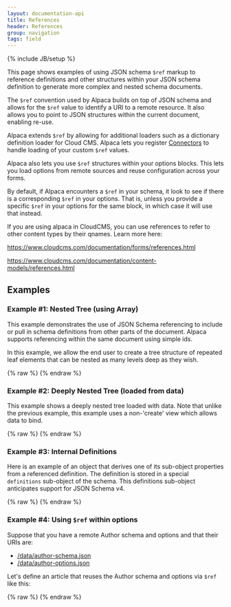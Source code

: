 ```yaml
---
layout: documentation-api
title: References
header: References
group: navigation
tags: field
---
```

{% include JB/setup %}

This page shows examples of using JSON schema <code>$ref</code> markup to reference
definitions and other structures within your JSON schema definition to generate
more complex and nested schema documents.

The `$ref` convention used by Alpaca builds on top of JSON schema and allows for the `$ref` value
to identify a URI to a remote resource.  It also allows you to point to JSON structures within the
current document, enabling re-use.

Alpaca extends `$ref` by allowing for additional loaders such as a dictionary definition loader for Cloud CMS.
Alpaca lets you register <a href="/documentation/connectors.html">Connectors</a> to handle loading of your custom
`$ref` values.

Alpaca also lets you use `$ref` structures within your options blocks.  This lets you load options from remote sources
and reuse configuration across your forms.

By default, if Alpaca encounters a `$ref` in your schema, it look to see if there is a corresponding `$ref` in your
options.  That is, unless you provide a specific `$ref` in your options for the same block, in which case it will use
that instead.

If you are using alpaca in CloudCMS, you can use references to refer to other content types by their qnames. Learn more here:

https://www.cloudcms.com/documentation/forms/references.html

https://www.cloudcms.com/documentation/content-models/references.html



## Examples

### Example #1: Nested Tree (using Array)

This example demonstrates the use of JSON Schema referencing to include or pull in
schema definitions from other parts of the document.  Alpaca supports referencing within
the same document using simple ids.

In this example, we allow the end user to create a tree structure of repeated leaf
elements that can be nested as many levels deep as they wish.

<div id="field1"> </div>
{% raw %}
<script type="text/javascript" id="field1-script">
$("#field1").alpaca({
    "type": "create",
    "schema": {
        "id": "#leaf",
        "type": "object",
        "properties": {
            "title": {
                "type": "string",
                "title": "Name",
                "required": true
            },
            "children": {
                "type": "array",
                "items": {
                    "$ref": "#leaf"
                }
            }
        }
    }
});
</script>
{% endraw %}


### Example #2: Deeply Nested Tree (loaded from data)

This example shows a deeply nested tree loaded with data.  Note that unlike the previous
example, this example uses a non-'create' view which allows data to bind.

<div id="field2"> </div>
{% raw %}
<script type="text/javascript" id="field2-script">
$("#field2").alpaca({
    "data": [{
        "title": "Node 1.1",
        "children": [{
            "title": "Node 2.1",
            "children": [{
                "title": "Node 3.1",
                "children": [{
                    "title": "Node 4.1"
                }]
            }, {
                "title": "Node 3.2"
            }]
        }]
    }],
    "schema": {
        "type": "array",
        "items": {
            "type": "object",
            "id": "#leaf",
            "properties": {
                "title": {
                    "type": "string",
                    "required": true,
                    "title": "Title"
                },
                "children": {
                    "type": "array",
                    "items": {
                        "$ref": "#leaf"
                    }
                }
            }
        }
    },
    "options": {
        "toolbarSticky": true
    }
});
</script>
{% endraw %}


### Example #3: Internal Definitions

Here is an example of an object that derives one of its sub-object
properties from a referenced definition.  The definition is stored in a special
<code>definitions</code> sub-object of the schema.  This definitions sub-object
anticipates support for JSON Schema v4.

<div id="field3"> </div>
{% raw %}
<script type="text/javascript" id="field3-script">
$("#field3").alpaca({
    "type": "create",
    "schema": {
        "type": "object",
        "properties": {
            "title": {
                "type": "string",
                "title": "Name",
                "required": true
            },
            "info": {
                "$ref": "#/definitions/info"
            }
        },
        "definitions": {
            "info": {
                "type": "object",
                "title": "Additional Information",
                "properties": {
                    "author": {
                        "type": "string",
                        "title": "Author"
                    },
                    "review": {
                        "type": "string",
                        "enum": [
                            "Good",
                            "Bad",
                            "Ugly"
                        ],
                        "default": "Good"
                    }
                }
            }
        }
    }
});
</script>
{% endraw %}


### Example #4: Using `$ref` within options

Suppose that you have a remote Author schema and options and that their URIs are:

- <a href="/data/author-schema.json">/data/author-schema.json</a>
- <a href="/data/author-options.json">/data/author-options.json</a>
    
Let's define an article that reuses the Author schema and options via `$ref` like this:

<div id="field4"> </div>
{% raw %}
<script type="text/javascript" id="field4-script">
$("#field4").alpaca({
    "type": "create",
    "schema": {
        "type": "object",
        "properties": {
            "title": {
                "type": "string",
                "title": "Title"
            },
            "body": {
                "type": "string",
                "title": "Body"
            },
            "author": {
                "$ref": "/data/author-schema.json"
            }
        }
    },
    "options": {
        "fields": {
            "body": {
                "type": "ckeditor"
            },
            "author": {
                "$ref": "/data/author-options.json"
            }
        }
    }
});
</script>
{% endraw %}